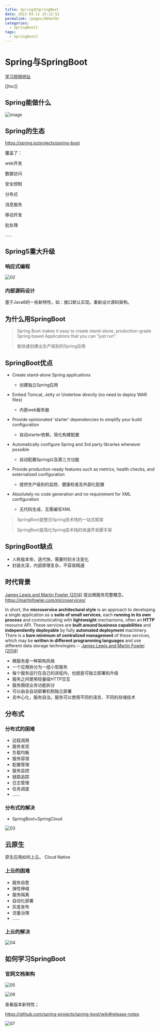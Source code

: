 ```yaml
---
title: Spring与SpringBoot
date: 2022-03-11 15:12:52
permalink: /pages/0d4af0/
categories:
  - SpringBoot2
tags:
  - SpringBoot2
---
```

# **Spring与SpringBoot**

[学习视频地址](https://www.bilibili.com/video/BV19K4y1L7MT?from=search&seid=10378994471653424568&spm_id_from=333.337.0.0)

[[toc]]

## Spring能做什么

![image](https://cdn.jsdmirror.com//gh/xustudyxu/image-hosting@master/studynotes/SpringBoot2/images/06/image.25x5nu44ym68.webp)

## Spring的生态

https://spring.io/projects/spring-boot

覆盖了：

web开发

数据访问

安全控制

分布式

消息服务

移动开发

批处理

......

## Spring5重大升级

### 响应式编程

![02](https://cdn.jsdmirror.com//gh/xustudyxu/image-hosting@master/studynotes/SpringBoot2/images/Spring_SpringBoot2/02.png)

### 内部源码设计

基于Java8的一些新特性，如：接口默认实现。重新设计源码架构。

## 为什么用SpringBoot

> Spring Boot makes it easy to create stand-alone, production-grade Spring based Applications that you can "just run".
>
> 能快速创建出生产级别的Spring应用

## SpringBoot优点

- Create stand-alone Spring applications
  - 创建独立Spring应用

- Embed Tomcat, Jetty or Undertow directly (no need to deploy WAR files)
  - 内嵌web服务器

- Provide opinionated 'starter' dependencies to simplify your build configuration

  - 自动starter依赖，简化构建配置

- Automatically configure Spring and 3rd party libraries whenever possible

  - 自动配置Spring以及第三方功能

- Provide production-ready features such as metrics, health checks, and externalized configuration

  - 提供生产级别的监控、健康检查及外部化配置

- Absolutely no code generation and no requirement for XML configuration

  - 无代码生成、无需编写XML

> SpringBoot是整合Spring技术栈的一站式框架
>
> SpringBoot是简化Spring技术栈的快速开发脚手架

## SpringBoot缺点

- 人称版本帝，迭代快，需要时刻关注变化
- 封装太深，内部原理复杂，不容易精通

## 时代背景

[James Lewis and Martin Fowler (2014)](https://martinfowler.com/articles/microservices.html)  提出微服务完整概念。https://martinfowler.com/microservices/

In short, the **microservice architectural style** is an approach to developing a single application as a **suite of small services**, each **running in its own process** and communicating with **lightweight** mechanisms, often an **HTTP** resource API. These services are **built around business capabilities** and **independently deployable** by fully **automated deployment** machinery. There is a **bare minimum of centralized management** of these services, which may be **written in different programming languages** and use different data storage technologies.-- [James Lewis and Martin Fowler (2014)](https://martinfowler.com/articles/microservices.html)

- 微服务是一种架构风格
- 一个应用拆分为一组小型服务
- 每个服务运行在自己的进程内，也就是可独立部署和升级
- 服务之间使用轻量级HTTP交互
- 服务围绕业务功能拆分
- 可以由全自动部署机制独立部署
- 去中心化，服务自治。服务可以使用不同的语言、不同的存储技术

## 分布式

### 分布式的困难

- 远程调用
- 服务发现
- 负载均衡
- 服务容错
- 配置管理
- 服务监控
- 链路追踪
- 日志管理
- 任务调度
- ......

### 分布式的解决

+ SpringBoot+SpringCloud

![03](https://cdn.jsdmirror.com//gh/xustudyxu/image-hosting@master/studynotes/SpringBoot2/images/Spring_SpringBoot2/03.png)

## 云原生

原生应用如何上云。 Cloud Native

### 上云的困难

- 服务自愈
- 弹性伸缩
- 服务隔离
- 自动化部署
- 灰度发布
- 流量治理
- ......

### 上云的解决

![04](https://cdn.jsdmirror.com//gh/xustudyxu/image-hosting@master/studynotes/SpringBoot2/images/Spring_SpringBoot2/04.png)

## 如何学习SpringBoot

### 官网文档架构

![05](https://cdn.jsdmirror.com//gh/xustudyxu/image-hosting@master/studynotes/SpringBoot2/images/Spring_SpringBoot2/05.png)

![06](https://cdn.jsdmirror.com//gh/xustudyxu/image-hosting@master/studynotes/SpringBoot2/images/Spring_SpringBoot2/06.png)

查看版本新特性；

https://github.com/spring-projects/spring-boot/wiki#release-notes

![07](https://cdn.jsdmirror.com//gh/xustudyxu/image-hosting@master/studynotes/SpringBoot2/images/Spring_SpringBoot2/07.png)

